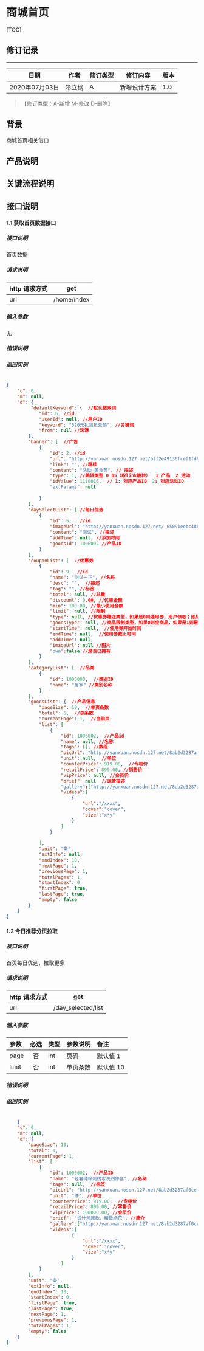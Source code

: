 # 商城首页

[TOC]
## 修订记录
----
日期 | 作者 | 修订类型 | 修订内容 | 版本|
---- | ---- | ---- | ---- | ---- |
2020年07月03日|冷立纲|A|新增设计方案|1.0|

> 【修订类型：A-新增  M-修改 D-删除】

## 背景

商城首页相关借口

## 产品说明



## 关键流程说明

## 接口说明




#### 1.1 获取首页数据接口

##### 接口说明

首页数据

##### 请求说明

| http 请求方式          | get     |
|:------------- |:---------------:|
| url      | /home/index |

#####  输入参数
无

#####  错误说明


#####  返回实例
```json
    
{
    "c": 0,
    "m": null,
    "d": {
         "defaultKeyword": {  //默认搜索词
            "id": 6, //id
            "userId": null, //用户ID
            "keyword": "520元礼包抢先领", //关键词
            "from": null //涞源
        },
        "banner": [  //广告
            {
                "id": 2, //id
                "url": "http://yanxuan.nosdn.127.net/bff2e49136fcef1fd829f5036e07f116.jpg", //图片
                "link": "", //跳转
                "content": "活动 美食节", // 描述
                "type": 1, //跳转类型 0 h5（取link跳转）  1 产品  2 活动
                "idValue": 1110016,  // 1: 对应产品ID  2: 对应活动ID
                "extParams": null
                
            }
        ],
        "daySelectList": [ //每日优选
            {
                "id": 5,   //id
                "imageUrl": "http://yanxuan.nosdn.127.net/ 65091eebc48899298171c2eb6696fe27.jpg", //图片
                "content": "测试", //描述
                "addTime": null, //添加时间
                "goodsId": 1006002 //产品ID
            }
        ],
        "couponList": [  //优惠券
            {
                "id": 9,  //id
                "name": "测试一下", //名称
                "desc": "",  //描述
                "tag": "", //标签
                "total": null, //总量
                "discount": 0.00, //优惠金额
                "min": 100.00, //最小使用金额
                "limit": null, //限制
                "type": null, //优惠券赠送类型，如果是0则通用券，用户领取；如果是1，则是注册赠券；如果是2，则是优惠券码兑换；
                "goodsType": null, //商品限制类型，如果0则全商品，如果是1则是类目限制，如果是2则是商品限制。
                "startTime": null,  //使用券开始时间
                "endTime": null,  //使用券截止时间
                "addTime": null,
                "imageUrl": null //图片
                "own":false //是否已拥有
            }
        ],
        "categoryList": [  //品类
            {
                "id": 1005000,  //类别ID
                "name": "居家" //类别名称
            }
        ],
        "goodsList": {  //产品信息
            "pageSize": 10,  //单页条数
            "total": 5,  //总条数
            "currentPage": 1,  //当前页
            "list": [
                {
                    "id": 1006002,  //产品id
                    "name": null, //名称
                    "tags": [], //数组
                    "picUrl": "http://yanxuan.nosdn.127.net/8ab2d3287af0cefa2cc539e40600621d.png",  //图片
                    "unit": null,  //单位
                    "counterPrice": 919.00,  //专柜价
                    "retailPrice": 899.00, //销售价
                    "vipPrice": null, //会员价
                    "brief": null  //运营描述
                    "gallery":["http://yanxuan.nosdn.127.net/8ab2d3287af0cefa2cc539e40600621d.png"], //图片
                    "videos":[
                        {
                            "url":"/xxxx",
                            "cover":"cover",
                            "size":"x*y"
                        }
                    ]
                }
                
            ],
            "unit": "条",
            "extInfo": null,
            "endIndex": 10,
            "nextPage": 1,
            "previousPage": 1,
            "totalPages": 1,
            "startIndex": 0,
            "firstPage": true,
            "lastPage": true,
            "empty": false
        }
    }
}
```


#### 1.2 今日推荐分页拉取

##### 接口说明

首页每日优选，拉取更多

##### 请求说明

| http 请求方式          | get     |
|:------------- |:---------------:|
| url      | /day_selected/list |

#####  输入参数

| 参数          |必选             | 类型       | 参数说明        | 备注          |
|:-------------|:---------------:|:-------------|:-------------|:-------------|
| page      | 否|  int  |  页码  | 默认值 1 |
| limit      | 否|  int  |  单页条数  | 默认值 10 |


#####  错误说明




#####  返回实例
```json
    
    {
    "c": 0,
    "m": null,
    "d": {
        "pageSize": 10,
        "total": 1,
        "currentPage": 1,
        "list": [
            {
                "id": 1006002,  //产品ID
                "name": "轻奢纯棉刺绣水洗四件套", //名称
                "tags": null,  //标签
                "picUrl": "http://yanxuan.nosdn.127.net/8ab2d3287af0cefa2cc539e40600621d.png",
                "unit": "件", //单位
                "counterPrice": 919.00,  //专柜价
                "retailPrice": 899.00, //零售价
                "vipPrice": 100000.00, //会员价
                "brief": "设计师原款，精致绣花", //简介
                "gallery":["http://yanxuan.nosdn.127.net/8ab2d3287af0cefa2cc539e40600621d.png"], //图片
                "videos":[
                        {
                            "url":"/xxxx",
                            "cover":"cover",
                            "size":"x*y"
                        }
                    ]
            }
        ],
        "unit": "条",
        "extInfo": null,
        "endIndex": 10,
        "startIndex": 0,
        "firstPage": true,
        "lastPage": true,
        "nextPage": 1,
        "previousPage": 1,
        "totalPages": 1,
        "empty": false
    }
}

```







